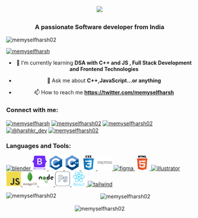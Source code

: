 <h1 align="center">
    <img src="(https://readme-typing-svg.herokuapp.com?font=Honk&size=45&pause=1000&center=true&vCenter=true&random=false&width=500&height=700&lines=Hi+There!..+%F0%9F%91%8B%F0%9F%A4%98;I'm+Harsh+kumar!" />
</h1>

 <div align="center">
<h3 align="center">A passionate Software developer from India</h3>

<p align="left"> <img src="https://komarev.com/ghpvc/?username=memyselfharsh02&label=Profile%20views&color=0e75b6&style=flat" alt="memyselfharsh02" /> </p>

<p align="left"> <a href="https://twitter.com/memyselfharsh" target="blank"><img src="https://img.shields.io/twitter/follow/memyselfharsh?logo=twitter&style=for-the-badge" alt="memyselfharsh" /></a> </p>

- 🌱 I’m currently learning **DSA with C++ and JS , Full Stack Development and Frontend Technologies**

- 💬 Ask me about **C++,JavaScript...or anything**

- 📫 How to reach me **https://twitter.com/memyselfharsh**

<h3 align="left">Connect with me:</h3>
<p align="left">
<a href="https://twitter.com/memyselfharsh" target="blank"><img align="center" src="https://raw.githubusercontent.com/rahuldkjain/github-profile-readme-generator/master/src/images/icons/Social/twitter.svg" alt="memyselfharsh" height="30" width="40" /></a>
<a href="https://linkedin.com/in/memyselfharsh02" target="blank"><img align="center" src="https://raw.githubusercontent.com/rahuldkjain/github-profile-readme-generator/master/src/images/icons/Social/linked-in-alt.svg" alt="memyselfharsh02" height="30" width="40" /></a>
<a href="https://instagram.com/memyselfharsh02" target="blank"><img align="center" src="https://raw.githubusercontent.com/rahuldkjain/github-profile-readme-generator/master/src/images/icons/Social/instagram.svg" alt="memyselfharsh02" height="30" width="40" /></a>
<a href="https://www.hackerrank.com/@harshkr_dev" target="blank"><img align="center" src="https://raw.githubusercontent.com/rahuldkjain/github-profile-readme-generator/master/src/images/icons/Social/hackerrank.svg" alt="@harshkr_dev" height="30" width="40" /></a>
<a href="/memyselfharsh02" target="blank"><img align="center" src="https://raw.githubusercontent.com/rahuldkjain/github-profile-readme-generator/master/src/images/icons/Social/rss.svg" alt="memyselfharsh02" height="30" width="40" /></a>
</p>

<h3 align="left">Languages and Tools:</h3>
<p align="left"> <a href="https://www.blender.org/" target="_blank" rel="noreferrer"> <img src="https://download.blender.org/branding/community/blender_community_badge_white.svg" alt="blender" width="40" height="40"/> </a> <a href="https://getbootstrap.com" target="_blank" rel="noreferrer"> <img src="https://raw.githubusercontent.com/devicons/devicon/master/icons/bootstrap/bootstrap-plain-wordmark.svg" alt="bootstrap" width="40" height="40"/> </a> <a href="https://www.cprogramming.com/" target="_blank" rel="noreferrer"> <img src="https://raw.githubusercontent.com/devicons/devicon/master/icons/c/c-original.svg" alt="c" width="40" height="40"/> </a> <a href="https://www.w3schools.com/cpp/" target="_blank" rel="noreferrer"> <img src="https://raw.githubusercontent.com/devicons/devicon/master/icons/cplusplus/cplusplus-original.svg" alt="cplusplus" width="40" height="40"/> </a> <a href="https://www.w3schools.com/css/" target="_blank" rel="noreferrer"> <img src="https://raw.githubusercontent.com/devicons/devicon/master/icons/css3/css3-original-wordmark.svg" alt="css3" width="40" height="40"/> </a> <a href="https://expressjs.com" target="_blank" rel="noreferrer"> <img src="https://raw.githubusercontent.com/devicons/devicon/master/icons/express/express-original-wordmark.svg" alt="express" width="40" height="40"/> </a> <a href="https://www.figma.com/" target="_blank" rel="noreferrer"> <img src="https://www.vectorlogo.zone/logos/figma/figma-icon.svg" alt="figma" width="40" height="40"/> </a> <a href="https://www.w3.org/html/" target="_blank" rel="noreferrer"> <img src="https://raw.githubusercontent.com/devicons/devicon/master/icons/html5/html5-original-wordmark.svg" alt="html5" width="40" height="40"/> </a> <a href="https://www.adobe.com/in/products/illustrator.html" target="_blank" rel="noreferrer"> <img src="https://www.vectorlogo.zone/logos/adobe_illustrator/adobe_illustrator-icon.svg" alt="illustrator" width="40" height="40"/> </a> <a href="https://developer.mozilla.org/en-US/docs/Web/JavaScript" target="_blank" rel="noreferrer"> <img src="https://raw.githubusercontent.com/devicons/devicon/master/icons/javascript/javascript-original.svg" alt="javascript" width="40" height="40"/> </a> <a href="https://www.mongodb.com/" target="_blank" rel="noreferrer"> <img src="https://raw.githubusercontent.com/devicons/devicon/master/icons/mongodb/mongodb-original-wordmark.svg" alt="mongodb" width="40" height="40"/> </a> <a href="https://nodejs.org" target="_blank" rel="noreferrer"> <img src="https://raw.githubusercontent.com/devicons/devicon/master/icons/nodejs/nodejs-original-wordmark.svg" alt="nodejs" width="40" height="40"/> </a> <a href="https://www.photoshop.com/en" target="_blank" rel="noreferrer"> <img src="https://raw.githubusercontent.com/devicons/devicon/master/icons/photoshop/photoshop-line.svg" alt="photoshop" width="40" height="40"/> </a> <a href="https://reactjs.org/" target="_blank" rel="noreferrer"> <img src="https://raw.githubusercontent.com/devicons/devicon/master/icons/react/react-original-wordmark.svg" alt="react" width="40" height="40"/> </a> <a href="https://tailwindcss.com/" target="_blank" rel="noreferrer"> <img src="https://www.vectorlogo.zone/logos/tailwindcss/tailwindcss-icon.svg" alt="tailwind" width="40" height="40"/> </a> </p>

<p><img align="left" src="https://github-readme-stats.vercel.app/api/top-langs?username=memyselfharsh02&show_icons=true&locale=en&layout=compact" alt="memyselfharsh02" /></p>

<p>&nbsp;<img align="center" src="https://github-readme-stats.vercel.app/api?username=memyselfharsh02&show_icons=true&locale=en" alt="memyselfharsh02" /></p>

<p><img align="center" src="https://github-readme-streak-stats.herokuapp.com/?user=memyselfharsh02&" alt="memyselfharsh02" /></p>
